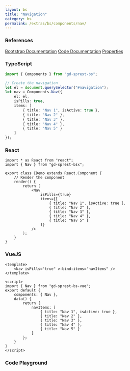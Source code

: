```yaml
---
layout: bs
title: "Navigation"
category: bs
permalink: /extras/bs/components/nav/
---
```


### References

<div class="bs">
    <div class="list-group">
        <a class="list-group-item list-group-item-action" href="https://getbootstrap.com/docs/4.4/components/navs">Bootstrap Documentation</a>
        <a class="list-group-item list-group-item-action" href="/docs/sprest-bs/modules/_components_nav_d_.html">Code Documentation</a>
        <a class="list-group-item list-group-item-action" href="/docs/sprest-bs/interfaces/_components_nav_d_.inavprops.html">Properties</a>
    </div>
</div>

### TypeScript

```ts
import { Components } from "gd-sprest-bs";

// Create the navigation
let el = document.querySelector("#navigation");
let nav = Components.Nav({
    el: el,
    isPills: true,
    items: [
        { title: "Nav 1", isActive: true },
        { title: "Nav 2" },
        { title: "Nav 3" },
        { title: "Nav 4" },
        { title: "Nav 5" }
    ]
});
```

### React

```tsx
import * as React from "react";
import { Nav } from "gd-sprest-bsx";

export class IDemo extends React.Component {
    // Render the component
    render() {
        return (
            <Nav
                isPills={true}
                items={[
                    { title: "Nav 1", isActive: true },
                    { title: "Nav 2" },
                    { title: "Nav 3" },
                    { title: "Nav 4" },
                    { title: "Nav 5" }
                ]}
            />
        );
    }
}
```

### VueJS

```vue
<template>
    <Nav isPills="true" v-bind:items="navItems" />
</template>

<script>
import { Nav } from "gd-sprest-bs-vue";
export default {
    components: { Nav },
    data() {
        return {
            navItems: [
                { title: "Nav 1", isActive: true },
                { title: "Nav 2" },
                { title: "Nav 3" },
                { title: "Nav 4" },
                { title: "Nav 5" }
            ]
        };
    }
}
</script>
```

### Code Playground

<div id="playground" class="bs"></div>
<script type="text/javascript">
    // Wait for the page to load
    window.addEventListener("load", function() {
        // Create the code editor
        var editor = CodeEditor(document.getElementById("playground"), true, [
            '// Create the navigation',
            'Components.Nav({',
            '\tel: app,',
            '\tisPills: true,',
            '\titems: [',
            '\t\t{ title: "Nav 1", isActive: true },',
            '\t\t{ title: "Nav 2" },',
            '\t\t{ title: "Nav 3" },',
            '\t\t{ title: "Nav 4" },',
            '\t\t{ title: "Nav 5" }',
            '\t]',
            '});'
        ].join('\n'));
    });
</script>